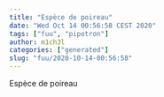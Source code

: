 ```yaml
---
title: "Espèce de poireau"
date: "Wed Oct 14 00:56:58 CEST 2020"
tags: ["fuu", "pipotron"]
author: m1ch3l
categories: ["generated"]
slug: "fuu/2020-10-14-00:56:58"
---
```


Espèce de poireau
